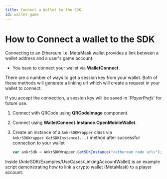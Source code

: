 ```yaml
---
title: Connect a Wallet to the SDK
id: wallet-game
---
```


# How to Connect a wallet to the SDK

Connecting to an Ethereum i.e. MetaMask wallet provides a link between a wallet address and a user's game account. 

* You have to connect your wallet via **WalletConnect**. 

There are a number of ways to get a session key from your wallet. Both of these methods will generate a linking url which will create a request in your wallet to connect. 

If you accept the connection, a session key will be saved in '*PlayerPrefs*' for future use.

1. Connect with QRCode using **QRCodeImage** component.
2. Connect using **WalletConnect.Instance.OpenMobileWallet**.
3. Create an instance of a ```AnkrSDKWrapper``` class via ```AnkrSDKWrapper.GetSDKInstance(...)``` method after successful connection to your wallet

    ```js
    var ankrSdk = AnkrSDKWrapper.GetSDKInstance("<ethereum node url>");
    ```

Inside (AnkrSDK/Examples/UseCases/LinkingAccountWallet) is an example script demonstrating how to link a crypto wallet (MetaMask) to a player account.